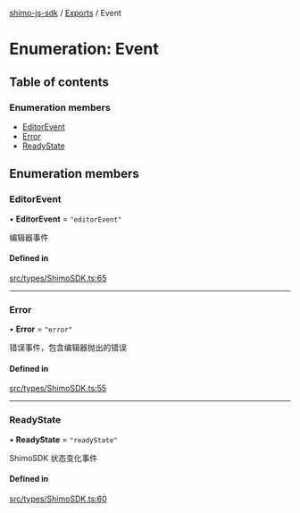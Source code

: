 [shimo-js-sdk](../README.md) / [Exports](../modules.md) / Event

# Enumeration: Event

## Table of contents

### Enumeration members

- [EditorEvent](Event.md#editorevent)
- [Error](Event.md#error)
- [ReadyState](Event.md#readystate)

## Enumeration members

### EditorEvent

• **EditorEvent** = `"editorEvent"`

编辑器事件

#### Defined in

[src/types/ShimoSDK.ts:65](https://github.com/shimohq/shimo-js-sdk/blob/28322b5/src/types/ShimoSDK.ts#L65)

___

### Error

• **Error** = `"error"`

错误事件，包含编辑器抛出的错误

#### Defined in

[src/types/ShimoSDK.ts:55](https://github.com/shimohq/shimo-js-sdk/blob/28322b5/src/types/ShimoSDK.ts#L55)

___

### ReadyState

• **ReadyState** = `"readyState"`

ShimoSDK 状态变化事件

#### Defined in

[src/types/ShimoSDK.ts:60](https://github.com/shimohq/shimo-js-sdk/blob/28322b5/src/types/ShimoSDK.ts#L60)
